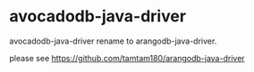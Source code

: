 avocadodb-java-driver
=====================

avocadodb-java-driver rename to arangodb-java-driver.

please see https://github.com/tamtam180/arangodb-java-driver